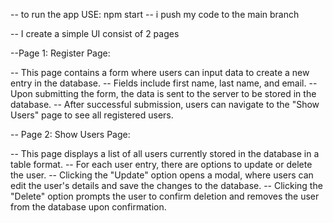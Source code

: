-- to run the app USE: npm start
-- i push my code to the main branch

-- I create a simple UI consist of 2 pages

--Page 1: Register Page:

-- This page contains a form where users can input data to create a new entry in the database.
-- Fields include first name, last name, and email.
-- Upon submitting the form, the data is sent to the server to be stored in the database.
-- After successful submission, users can navigate to the "Show Users" page to see all registered users.

-- Page 2: Show Users Page:

-- This page displays a list of all users currently stored in the database in a table format.
-- For each user entry, there are options to update or delete the user.
-- Clicking the "Update" option opens a modal, where users can edit the user's details and save the changes to the database.
-- Clicking the "Delete" option prompts the user to confirm deletion and removes the user from the database upon confirmation.

